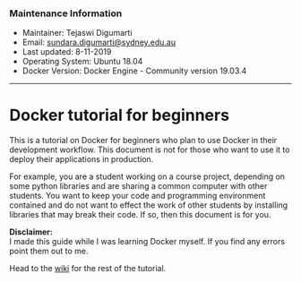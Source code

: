 ### Maintenance Information
- Maintainer: Tejaswi Digumarti
- Email: sundara.digumarti@sydney.edu.au
- Last updated: 8-11-2019
- Operating System: Ubuntu 18.04
- Docker Version: Docker Engine - Community version 19.03.4
---

# Docker tutorial for beginners
This is a tutorial on Docker for beginners who plan to use Docker in their development workflow.
This document is not for those who want to use it to deploy their applications in production.

For example, you are a student working on a course project, depending on some python libraries and are sharing a common computer with other students.
You want to keep your code and programming environment contained and do not want to effect the work of other students by installing libraries that may break their code. 
If so, then this document is for you.

**Disclaimer:**  
I made this guide while I was learning Docker myself.
If you find any errors point them out to me.

Head to the [wiki](https://github.com/tejaswid/docker_tutorial/wiki) for the rest of the tutorial.
